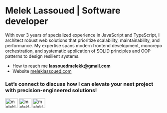 <h1>Melek Lassoued | Software developer</h1>
<p><b></b>With over 3 years of specialized experience in JavaScript and TypeScript, I architect robust web solutions that prioritize scalability, maintainability, and performance. My expertise spans modern frontend development, monorepo orchestration, and systematic application of SOLID principles and OOP patterns to design resilient systems.</p>

- How to reach me **lassouedmelekk@gmail.com**
- Website [meleklassoued.com](https://meleklassoued.com)

<h3 align="left">Let’s connect to discuss how I can elevate your next project with precision-engineered solutions!</h3>
<p align="left">
<a href="https://twitter.com/meleklassoued" target="blank"><img align="center" src="https://raw.githubusercontent.com/rahuldkjain/github-profile-readme-generator/master/src/images/icons/Social/twitter.svg" alt="meleklassoued" height="30" width="40" /></a>
<a href="https://linkedin.com/in/meleklassoued" target="__blank"><img align="center" src="https://raw.githubusercontent.com/rahuldkjain/github-profile-readme-generator/master/src/images/icons/Social/linked-in-alt.svg" alt="meleklassoued" height="30" width="40" /></a>
<a href="https://fb.com/meleklassoued" target="blank"><img align="center" src="https://raw.githubusercontent.com/rahuldkjain/github-profile-readme-generator/master/src/images/icons/Social/facebook.svg" alt="meleklassoued" height="30" width="40" /></a>
</p>



